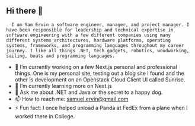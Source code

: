 ## Hi there 👋
      I am Sam Ervin a software engineer, manager, and project manager. I have been responsible for leadership and technical expertise in software engineering with a few different companies using many different systems architectures, hardware platforms, operating systems, frameworks, and programming languages throughout my career journey. I like all things .NET, tech gadgets, robotics, woodworking, sailing, boats and programming languages.
- 🔭 I’m currently working on a few Next.js personal and professional things. One is my personal site, testing out a blog site I found and the other is development on an Openstack Cloud Client UI called Sunrise. 
- 🌱 I’m currently learning more on Next.js
- 💬 Ask me about .NET and Java or the secret to a happy dog. 
- 📫 How to reach me: samuel.ervin@gmail.com
- ⚡ Fun fact: I once helped unload a Panda at FedEx from a plane when I worked there in College. 
<!--
**samuelervin/samuelervin** is a ✨ _special_ ✨ repository because its `README.md` (this file) appears on your GitHub profile.

Here are some ideas to get you started:

- 🔭 I’m currently working on ...
- 🌱 I’m currently learning ...
- 👯 I’m looking to collaborate on ...
- 🤔 I’m looking for help with ...
- 💬 Ask me about ...
- 📫 How to reach me: ...
- 😄 Pronouns: ...
- ⚡ Fun fact: ...
-->
